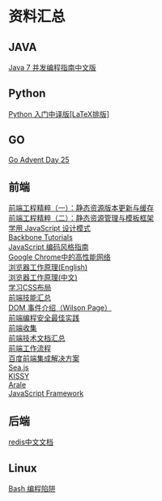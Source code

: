 资料汇总
========

## JAVA  
[Java 7 并发编程指南中文版](http://ifeve.com/java-7-concurrency-cookbook/)

## Python
[Python 入门中译版[LaTeX排版]](http://www.latexstudio.net/python-tutorial-zh-cn-latex-typesetting/)  

## GO
[Go Advent Day 25](http://blog.gopheracademy.com/index)  

## 前端  
[前端工程精粹（一）：静态资源版本更新与缓存](http://www.infoq.com/cn/articles/front-end-engineering-and-performance-optimization-part1)  
[前端工程精粹（二）：静态资源管理与模板框架](http://www.infoq.com/cn/articles/front-end-engineering-and-performance-optimization-part2)  
[学用 JavaScript 设计模式](http://www.oschina.net/translate/learning-javascript-design-patterns)  
[Backbone Tutorials](http://backbonetutorials.com/)  
[JavaScript 编码风格指南](https://github.com/airbnb/javascript)  
[Google Chrome中的高性能网络](http://tech.uc.cn/?p=2092)  
[浏览器工作原理(English)](http://taligarsiel.com/Projects/howbrowserswork1.htm)  
[浏览器工作原理(中文)](http://www.html5rocks.com/zh/tutorials/internals/howbrowserswork/)  
[学习CSS布局](http://zh.learnlayout.com/)  
[前端技能汇总](https://github.com/JacksonTian/fks)  
[DOM 事件介绍（Wilson Page）](http://coding.smashingmagazine.com/2013/11/12/an-introduction-to-dom-events/)  
[前端编程安全最佳实践 ](http://net.tutsplus.com/tutorials/client-side-security-best-practices/)  
[前端收集](https://github.com/foru17/front-end-collect)  
[前端技术文档汇总](http://devdocs.io/)  
[前端工作流程](http://willkan.github.io/blog/html/Workflow/)  
[百度前端集成解决方案](http://fis.baidu.com/)   
[Sea.js](http://seajs.org/docs/)  
[KISSY](https://github.com/kissyteam/kissy)  
[Arale](https://github.com/aralejs/aralejs.org)   
[JavaScript Framework](https://github.com/vhf/free-programming-books/blob/master/javascript-frameworks-resources.md)  



## 后端
[redis中文文档](http://www.redisdoc.com/en/latest/index.html)

## Linux
[Bash 编程陷阱](http://bash.cumulonim.biz/BashPitfalls.html)  

